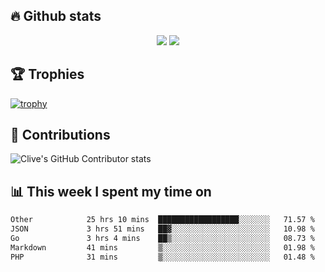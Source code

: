 ## &#128293; Github stats

<!-- GitHub Readme Streak Stats - https://github.com/DenverCoder1/github-readme-streak-stats -->
<p align="center">

<picture>
  <source 
    srcset="https://github-readme-stats.vercel.app/api?username=clivewalkden&count_private=true&show_icons=true&theme=darcula"
    media="(prefers-color-scheme: dark)"
  />
  <source
    srcset="https://github-readme-stats.vercel.app/api?username=clivewalkden&count_private=true&show_icons=true&theme=calm"
    media="(prefers-color-scheme: light), (prefers-color-scheme: no-preference)"
  />
  <img src="https://github-readme-stats.vercel.app/api?username=clivewalkden&count_private=true&show_icons=true&theme=darcula" />
</picture>

<a href="https://git.io/streak-stats" target="_blank">
  <img src="http://github-readme-streak-stats.herokuapp.com?user=clivewalkden&theme=darcula&date_format=j%20M%5B%20Y%5D" />
</a>

</p>

## &#127942; Trophies
[![trophy](https://github-profile-trophy.vercel.app/?username=clivewalkden&theme=onedark)](https://github.com/clivewalkden/github-profile-trophy)

## &#129309; Contributions
![Clive's GitHub Contributor stats](https://github-contributor-stats.vercel.app/api?username=clivewalkden)

## &#128202; This week I spent my time on
<!--START_SECTION:waka-->

```txt
Other            25 hrs 10 mins  ██████████████████░░░░░░░   71.57 %
JSON             3 hrs 51 mins   ██▓░░░░░░░░░░░░░░░░░░░░░░   10.98 %
Go               3 hrs 4 mins    ██▒░░░░░░░░░░░░░░░░░░░░░░   08.73 %
Markdown         41 mins         ▒░░░░░░░░░░░░░░░░░░░░░░░░   01.98 %
PHP              31 mins         ▒░░░░░░░░░░░░░░░░░░░░░░░░   01.48 %
```

<!--END_SECTION:waka-->
